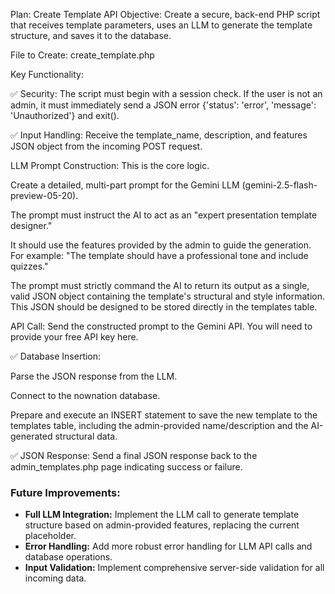 Plan: Create Template API
Objective: Create a secure, back-end PHP script that receives template parameters, uses an LLM to generate the template structure, and saves it to the database.

File to Create: create_template.php

Key Functionality:

✅ Security: The script must begin with a session check. If the user is not an admin, it must immediately send a JSON error {'status': 'error', 'message': 'Unauthorized'} and exit().

✅ Input Handling: Receive the template_name, description, and features JSON object from the incoming POST request.

LLM Prompt Construction: This is the core logic.

Create a detailed, multi-part prompt for the Gemini LLM (gemini-2.5-flash-preview-05-20).

The prompt must instruct the AI to act as an "expert presentation template designer."

It should use the features provided by the admin to guide the generation. For example: "The template should have a professional tone and include quizzes."

The prompt must strictly command the AI to return its output as a single, valid JSON object containing the template's structural and style information. This JSON should be designed to be stored directly in the templates table.

API Call: Send the constructed prompt to the Gemini API. You will need to provide your free API key here.

✅ Database Insertion:

Parse the JSON response from the LLM.

Connect to the nownation database.

Prepare and execute an INSERT statement to save the new template to the templates table, including the admin-provided name/description and the AI-generated structural data.

✅ JSON Response: Send a final JSON response back to the admin_templates.php page indicating success or failure.

### Future Improvements:

*   **Full LLM Integration:** Implement the LLM call to generate template structure based on admin-provided features, replacing the current placeholder.
*   **Error Handling:** Add more robust error handling for LLM API calls and database operations.
*   **Input Validation:** Implement comprehensive server-side validation for all incoming data.
